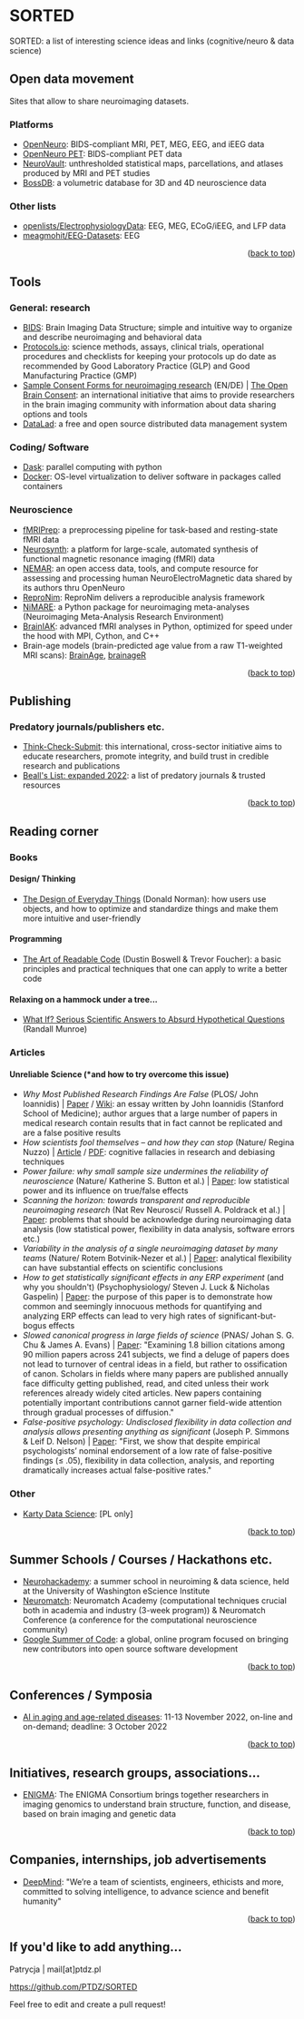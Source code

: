 # SORTED
SORTED: a list of interesting science ideas and links (cognitive/neuro &amp; data science)

<div id="top"></div>

## Open data movement
Sites that allow to share neuroimaging datasets.

### Platforms
* [OpenNeuro](https://openneuro.org): BIDS-compliant MRI, PET, MEG, EEG, and iEEG data 
* [OpenNeuro PET](https://openneuropet.github.io): BIDS-compliant PET data
* [NeuroVault](https://neurovault.org): unthresholded statistical maps, parcellations, and atlases produced by MRI and PET studies
* [BossDB](https://bossdb.org): a volumetric database for 3D and 4D neuroscience data

### Other lists
* [openlists/ElectrophysiologyData](https://github.com/openlists/ElectrophysiologyData): EEG, MEG, ECoG/iEEG, and LFP data
* [meagmohit/EEG-Datasets](https://github.com/meagmohit/EEG-Datasets): EEG


<p align="right">(<a href="#top">back to top</a>)</p>

## Tools

### General: research

* [BIDS](https://bids.neuroimaging.io): Brain Imaging Data Structure; simple and intuitive way to organize and describe neuroimaging and behavioral data
* [Protocols.io](https://www.protocols.io): science methods, assays, clinical trials, operational procedures and checklists for keeping your protocols up do date as recommended by Good Laboratory Practice (GLP) and Good Manufacturing Practice (GMP)
* [Sample Consent Forms for neuroimaging research](https://open-brain-consent.readthedocs.io/en/stable/) (EN/DE) | [The Open Brain Consent](https://onlinelibrary.wiley.com/doi/10.1002/hbm.25351): an international initiative that aims to provide researchers in the brain imaging community with information about data sharing options and tools
* [DataLad](https://www.datalad.org): a free and open source distributed data management system

### Coding/ Software
* [Dask](https://www.dask.org): parallel computing with python
* [Docker](https://www.docker.com): OS-level virtualization to deliver software in packages called containers

### Neuroscience

* [fMRIPrep](https://fmriprep.org/en/stable/): a preprocessing pipeline for task-based and resting-state fMRI data
* [Neurosynth](https://neurosynth.org): a platform for large-scale, automated synthesis of functional magnetic resonance imaging (fMRI) data
* [NEMAR](https://nemar.org): an open access data, tools, and compute resource for assessing and processing human NeuroElectroMagnetic data shared by its authors thru OpenNeuro
* [ReproNim](https://www.repronim.org/index.html): ReproNim delivers a reproducible analysis framework
* [NiMARE](https://nimare.readthedocs.io/en/latest/): a Python package for neuroimaging meta-analyses (Neuroimaging Meta-Analysis Research Environment)
* [BrainIAK](https://brainiak.org): advanced fMRI analyses in Python, optimized for speed under the hood with MPI, Cython, and C++
* Brain-age models (brain-predicted age value from a raw T1-weighted MRI scans): [BrainAge](https://github.com/MIDIconsortium/BrainAge), [brainageR](https://github.com/james-cole/brainageR)

<p align="right">(<a href="#top">back to top</a>)</p>

## Publishing

### Predatory journals/publishers etc.
* [Think-Check-Submit](https://thinkchecksubmit.org): this international, cross-sector initiative aims to educate researchers, promote integrity, and build trust in credible research and publications
* [Beall's List: expanded 2022](https://www.immunofrontiers.com/list-of-predatory-journals-and-trusted-resources-2022): a list of predatory journals & trusted resources

<p align="right">(<a href="#top">back to top</a>)</p>

## Reading corner

### Books

#### Design/ Thinking
* [The Design of Everyday Things](https://en.wikipedia.org/wiki/The_Design_of_Everyday_Things) (Donald Norman): how users use objects, and how to optimize and standardize things and make them more intuitive and user-friendly

#### Programming
* [The Art of Readable Code](https://www.goodreads.com/book/show/8677004-the-art-of-readable-code) (Dustin Boswell & Trevor Foucher): a basic principles and practical techniques that one can apply to write a better code

#### Relaxing on a hammock under a tree...
* [What If? Serious Scientific Answers to Absurd Hypothetical Questions](https://www.goodreads.com/book/show/21413662-what-if-serious-scientific-answers-to-absurd-hypothetical-questions) (Randall Munroe)

### Articles

#### Unreliable Science (*and how to try overcome this issue)

* *Why Most Published Research Findings Are False* (PLOS/ John Ioannidis) | [Paper](https://journals.plos.org/plosmedicine/article?id=10.1371/journal.pmed.0020124) / [Wiki](https://en.wikipedia.org/wiki/Why_Most_Published_Research_Findings_Are_False): an essay written by John Ioannidis (Stanford School of Medicine); author argues that a large number of papers in medical research contain results that in fact cannot be replicated and are a false positive results
* *How scientists fool themselves – and how they can stop* (Nature/ Regina Nuzzo) | [Article](https://www.nature.com/articles/526182a) / [PDF](https://www.nature.com/articles/526182a.pdf): cognitive fallacies in research and debiasing techniques
* *Power failure: why small sample size undermines the reliability of neuroscience* (Nature/ Katherine S. Button et al.) | [Paper](https://www.nature.com/articles/nrn3475): low statistical power and its influence on true/false effects
* *Scanning the horizon: towards transparent and reproducible neuroimaging research* (Nat Rev Neurosci/ Russell A. Poldrack et al.) | [Paper](https://www.ncbi.nlm.nih.gov/pmc/articles/PMC6910649/): problems that should be acknowledge during neuroimaging data analysis (low statistical power, flexibility in data analysis, software errors etc.)
* *Variability in the analysis of a single neuroimaging dataset by many teams* (Nature/ Rotem Botvinik-Nezer et al.) | [Paper](https://www.nature.com/articles/s41586-020-2314-9): analytical flexibility can have substantial effects on scientific conclusions
* *How to get statistically significant effects in any ERP experiment* (and why you shouldn't) (Psychophysiology/ Steven J. Luck & Nicholas Gaspelin) | [Paper](https://www.ncbi.nlm.nih.gov/pmc/articles/PMC5178877/): the purpose of this paper is to demonstrate how common and seemingly innocuous methods for quantifying and analyzing ERP effects can lead to very high rates of significant-but-bogus effects
* *Slowed canonical progress in large fields of science* (PNAS/ Johan S. G. Chu &  James A. Evans) | [Paper](https://www.pnas.org/doi/10.1073/pnas.2021636118): "Examining 1.8 billion citations among 90 million papers across 241 subjects, we find a deluge of papers does not lead to turnover of central ideas in a field, but rather to ossification of canon. Scholars in fields where many papers are published annually face difficulty getting published, read, and cited unless their work references already widely cited articles. New papers containing potentially important contributions cannot garner field-wide attention through gradual processes of diffusion."
* *False-positive psychology: Undisclosed flexibility in data collection and analysis allows presenting anything as significant* (Joseph P. Simmons & Leif D. Nelson) | [Paper](https://journals.sagepub.com/doi/full/10.1177/0956797611417632): "First, we show that despite empirical psychologists’ nominal endorsement of a low rate of false-positive findings (≤ .05), flexibility in data collection, analysis, and reporting dramatically increases actual false-positive rates."


### Other

* [Karty Data Science](https://kartydatascience.pl): [PL only]

<p align="right">(<a href="#top">back to top</a>)</p>

## Summer Schools / Courses / Hackathons etc.

* [Neurohackademy](https://neurohackademy.org): a summer school in neuroiming & data science, held at the University of Washington eScience Institute
* [Neuromatch](https://neuromatch.io): Neuromatch Academy (computational techniques crucial both in academia and industry (3-week program)) & Neuromatch Conference (a conference for the computational neuroscience community)
* [Google Summer of Code](https://summerofcode.withgoogle.com): a global, online program focused on bringing new contributors into open source software development

<p align="right">(<a href="#top">back to top</a>)</p>

## Conferences / Symposia

* [AI in aging and age-related diseases](https://www.elsevier.com/events/conferences/artificial-intelligence-neurology-aging/submit-abstract): 11-13 November 2022, on-line and on-demand; deadline: 3 October 2022

<p align="right">(<a href="#top">back to top</a>)</p>

## Initiatives, research groups, associations...

* [ENIGMA](https://enigma.ini.usc.edu): The ENIGMA Consortium brings together researchers in imaging genomics to understand brain structure, function, and disease, based on brain imaging and genetic data 

<p align="right">(<a href="#top">back to top</a>)</p>

## Companies, internships, job advertisements

* [DeepMind](https://www.deepmind.com): "We’re a team of scientists, engineers, ethicists and more, committed to solving intelligence, to advance science and benefit humanity"

<p align="right">(<a href="#top">back to top</a>)</p>

## If you'd like to add anything...

Patrycja | mail[at]ptdz.pl

https://github.com/PTDZ/SORTED

Feel free to edit and create a pull request!
